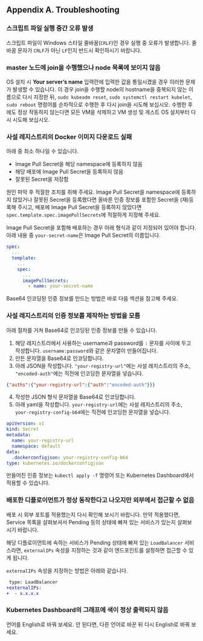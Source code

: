 ## Appendix A. Troubleshooting 

### 스크립트 파일 실행 중간 오류 발생

스크립트 파일이 Windows 스타일 줄바꿈(`CRLF`)인 경우 실행 중 오류가 발생합니다. 줄바꿈 문자가 `CRLF`가 아닌 `LF`인지 반드시 확인하시기 바랍니다.

### master 노드에 join을 수행했으나 node 목록에 보이지 않음
OS 설치 시 **Your server’s name** 입력란에 입력한 값을 통일시켰을 경우 이러한 문제가 발생할 수 있습니다.
이 경우 join을 수행할 node의 hostname을 중복되지 않는 이름으로 다시 지정한 뒤,
`sudo kubeadm reset`, `sudo systemctl restart kubelet`, `sudo reboot` 명령어를 순차적으로 수행한 후
다시 join을 시도해 보십시오.
수행한 후에도 정상 작동하지 않는다면 모든 VM을 삭제하고 VM 생성 및 게스트 OS 설치부터 다시 시도해 보십시오.

### 사설 레지스트리의 Docker 이미지 다운로드 실패

아래 중 최소 하나일 수 있습니다.
- Image Pull Secret을 해당 namespace에 등록하지 않음
- 해당 배포에 Image Pull Secret을 등록하지 않음
- 잘못된 Secret을 저장함

원인 파악 후 적절한 조치를 취해 주세요.
Image Pull Secret을 namespace에 등록하지 않았거나 잘못된 Secret을 등록했다면 올바른 인증 정보를 포함한 Secret을 (재)등록해 주시고,
배포에 Image Pull Secret을 등록하지 않았다면 `spec.template.spec.imagePullSecrets`에 적절하게 지정해 주세요.

Image Pull Secret을 포함해 배포하는 경우 아래 형식과 같이 지정되어 있어야 합니다.
아래 내용 중 `your-secret-name`은 Image Pull Secret의 이름입니다.
```yaml
spec:
  ...
  template:
    ...
    spec:
      ...
      imagePullSecrets:
        - name: your-secret-name
```

Base64 인코딩된 인증 정보를 만드는 방법은 바로 다음 섹션을 참고해 주세요.


### 사설 레지스트리의 인증 정보를 제작하는 방법을 모름

아래 절차를 거쳐 Base64로 인코딩된 인증 정보를 만들 수 있습니다.

1. 해당 레지스트리에서 사용하는 username과 password를 `:` 문자를 사이에 두고 작성합니다. `username:password`와 같은 문자열이 만들어집니다.
2. 만든 문자열을 Base64로 인코딩합니다.
3. 아래 JSON을 작성합니다. `"your-registry-url"`에는 사설 레지스트리의 주소, `"encoded-auth"`에는 직전에 인코딩한 문자열을 넣습니다.
```json
{"auths":{"your-registry-url":{"auth":"encoded-auth"}}}
```
4. 작성한 JSON 형식 문자열을 Base64로 인코딩합니다.
5. 아래 yaml을 작성합니다. `your-registry-url`에는 사설 레지스트리의 주소, `your-registry-config-b64`에는 직전에 인코딩한 문자열을 넣습니다.
```yaml
apiVersion: v1
kind: Secret
metadata:
  name: your-registry-url
  namespace: default
data:
  .dockerconfigjson: your-registry-config-b64
type: kubernetes.io/dockerconfigjson
```

만들어진 인증 정보는 `kubectl apply -f` 명령어 또는 Kubernetes Dashboard에서 적용할 수 있습니다.

### 배포한 디플로이먼트가 정상 동작한다고 나오지만 외부에서 접근할 수 없음

배포 시 외부 포트를 적용했는지 다시 확인해 보시기 바랍니다.
만약 적용했다면, Service 목록을 살펴보셔서 Pending 등의 상태에 빠져 있는 서비스가 있는지 살펴보시기 바랍니다.

해당 디플로이먼트에 속하는 서비스가 Pending 상태에 빠져 있는 `LoadBalancer` 서비스라면,
`externalIPs` 속성을 지정하는 것과 같이 엔드포인트를 설정하면 접근할 수 있게 됩니다.

`externalIPs` 속성을 지정하는 방법은 아래와 같습니다.
```diff
 type: LoadBalancer
+externalIPs:
+  - x.x.x.x
```

### Kubernetes Dashboard의 그래프에 색이 정상 출력되지 않음

언어를 English로 바꿔 보세요.
안 된다면, 다른 언어로 바꾼 뒤 다시 English로 바꿔 보세요.
